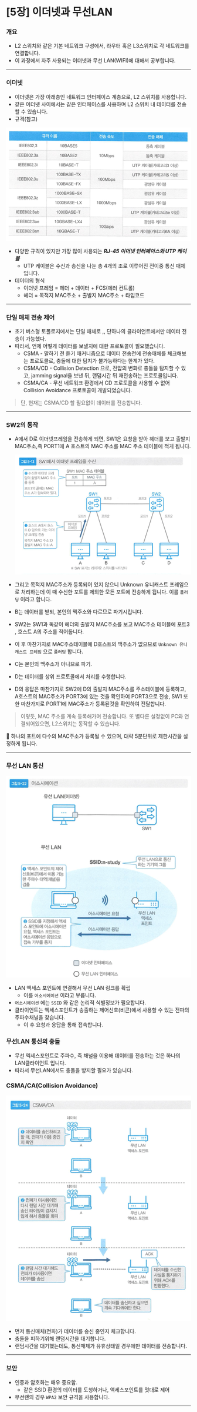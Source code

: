 # [5장] 이더넷과 무선LAN

### 개요

- L2 스위치와 같은 기본 네트워크 구성에서, 라우터 혹은 L3스위치로 각 네트워크를 연결합니다.
- 이 과정에서 자주 사용되는 이더넷과 무선 LAN(WIFI)에 대해서 공부합니다.

---

### 이더넷

- 이더넷은 가장 아래층인 네트워크 인터페이스 계층으로, L2 스위치를 사용합니다.
- 같은 이더넷 사이에서는 같은 인터페이스를 사용하며 L2 스위치 내 데이터를 전송할 수 있습니다.
- 규격(참고)

![Untitled](img/5_1.png)

- 다양한 규격이 있지만 가장 많이 사용되는 ***RJ-45 이더넷 인터페이스와 UTP 케이블***
    - UTP 케이블은 수신과 송신을 나눈 총 4개의 조로 이루어진 전이중 통신 매체 입니다.
- 데이터의 형식
    - 이더넷 프레임 = 헤더 + 데이터 + FCS(에러 컨트롤)
    - 헤더 = 목적지 MAC주소 + 출발지 MAC주소 + 타입코드

---

### 단일 매체 전송 제어

- 초기 버스형 토폴로지에서는 단일 매체로 ,, 단하나의 클라이언트에서만 데이터 전송이 가능했다.
- 따라서, 언제 어떻게 데이터를 보낼지에 대한 프로토콜이 필요했습니다.
    - CSMA - 말하기 전 듣기 매커니즘으로 데이터 전송전에 전송매체를 체크해보는 프로토콜로, 충돌에 대한 탐지가 불가능하다는 한계가 있다.
    - CSMA/CD - Collision Detection 으로, 전압의 변화로 충돌을 탐지할 수 있고, jamming signal을 보낸 뒤, 랜덤시간 뒤 재전송하는 프로토콜입니다.
    - CSMA/CA  - 무선 네트워크 환경에서 CD 프로토콜을 사용할 수 없어 Collision Avoidance  프로토콜이 개발되었습니다.

> 단, 현재는 CSMA/CD 할 필요없이 데이터를 전송합니다.
> 

---

### SW2의 동작

- A에서 D로 이더넷프레임을 전송하게 되면, SW1은 요청을 받아 헤더를 보고 출발지 MAC주소,즉 PORT1에 A 호스트의 MAC 주소를 MAC 주소 테이블에 적게 됩니다.
    
    ![Untitled](img/5_2.png)
    
- 그리고 목적지 MAC주소가 등록되어 있지 않으니 Unknown 유니캐스트 프레임으로 처리하는데 이 때 수신한 포트를 제외한 모든 포트에 전송하게 됩니다. 이를 `플러딩` 이라고 합니다.
- B는 데이터를 받되, 본인의 맥주소와 다르므로 파기시킵니다.
- SW2는 SW1과 똑같이 헤더의 출발지 MAC주소를 보고 MAC주소 테이블에 포트3 , 호스트 A의 주소를 적어둡니다.
- 이 후 마찬가지로 MAC주소테이블에 D호스트의 맥주소가 없으므로 `Unknown 유니캐스트 프레임` 으로 `플러딩` 합니다.
- C는 본인의 맥주소가 아니므로 파기.
- D는 데이터를 상위 프로토콜에서 처리를 수행합니다.
- D의 응답은 마찬가지로 SW2에 D의 출발지 MAC주소를 주소테이블에 등록하고, A호스트의 MAC주소가 PORT3에 있는 것을 확인하여 PORT3으로 전송, SW1 또한 마찬가지로 PORT1에 MAC주소가 등록된것을 확인하여 전달합니다.

> 이렇듯, MAC 주소를 계속 등록해가며 전송합니다. 또 별다른 설정없이 PC와 연결되어있으면, L2스위치는 동작할 수 있습니다.
> 

<aside>
📌 하나의 포트에 다수의 MAC주소가 등록될 수 있으며, 대략 5분단위로 제한시간을 설정하게 됩니다.

</aside>

---

### 무선 LAN 통신

![Untitled](img/5_3.png)

- LAN 액세스 포인트에 연결해서 무선 LAN 링크를 확립
    - 이를 `어소시에이션` 이라고 부릅니다.
- `어소시에이션` 에는 `SSID` 와 같은 논리적 식별정보가 필요합니다.
- 클라이언트는 엑세스포인트가 송출하는 제어신호(비콘)에서 사용할 수 있는 전파의 주파수채널을 찾습니다.
    - 이 후 요청과 응답을 통해 접속합니다.

### 무선LAN 통신의 충돌

- 무선 엑세스포인트로 주파수, 즉 채널을 이용해 데이터를 전송하는 것은 하나의 LAN클라이언트 입니다.
- 따라서 무선LAN에서도 충돌을 방지할 필요가 있습니다.

### CSMA/CA(Collision Avoidance)

![Untitled](img/5_4.png)

- 먼저 통신매체(전파)가 데이터를 송신 중인지 체크합니다.
- 충돌을 피하기위해 랜덤시간을 대기합니다.
- 랜덤시간을 대기했는데도, 통신매체가 유휴상태일 경우에만 데이터를 전송합니다.

---

### 보안

- 인증과 암호화는 매우 중요함.
    - 같은 SSID 환경의 데이터를 도청하거나, 액세스포인트를 멋대로 제어
- 무선랜의 경우 `WPA2` 보안 규격을 사용합니다.

---